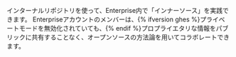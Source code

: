 インターナルリポジトリを使って、Enterprise内で「インナーソース」を実践できます。 Enterpriseアカウントのメンバーは、{% ifversion ghes %}プライベートモードを無効化されていても、{% endif %}プロプライエタリな情報をパブリックに共有することなく、オープンソースの方法論を用いてコラボレートできます。
